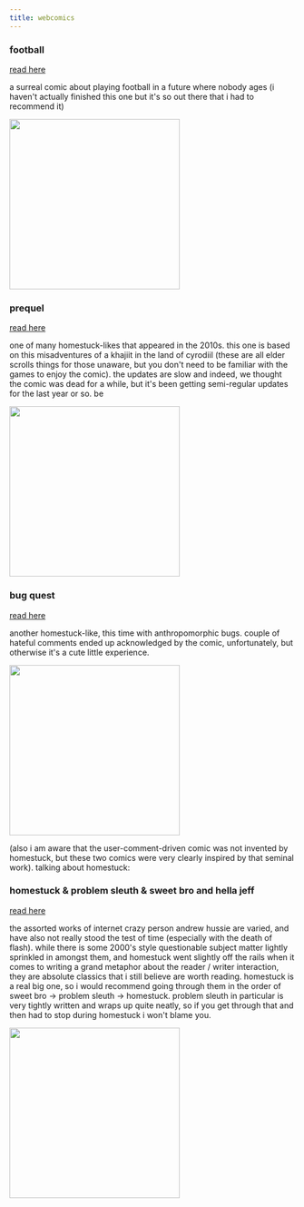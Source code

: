 ```yaml
---
title: webcomics
---
```


### football
[read here](https://www.sbnation.com/a/17776-football)

a surreal comic about playing football in a future where nobody ages (i haven't actually finished this one but it's so out there that i had to recommend it) 

<a href="https://www.sbnation.com/a/17776-football"><img src="https://cdn.vox-cdn.com/uploads/chorus_asset/file/8768073/goodmorning2.jpg" height="300px"></a>

### prequel
[read here](https://www.prequeladventure.com/2011/03/prequel-begin/)

one of many homestuck-likes that appeared in the 2010s. this one is based on this misadventures of a khajiit in the land of cyrodiil (these are all elder scrolls things for those unaware, but you don't need to be familiar with the games to enjoy the comic). the updates are slow and indeed, we thought the comic was dead for a while, but it's been getting semi-regular updates for the last year or so. be

<a href="https://www.prequeladventure.com/2011/03/prequel-begin/"><img src="https://www.prequeladventure.com/this/shipleave.gif" height="300px"></a>

### bug quest
[read here](https://bug-quest.tumblr.com/post/103002341490)

another homestuck-like, this time with anthropomorphic bugs. couple of hateful comments ended up acknowledged by the comic, unfortunately, but otherwise it's a cute little experience.

<a href="https://bug-quest.tumblr.com/post/103002341490"><img src="https://64.media.tumblr.com/82cbb1a4b85952b23c24b39f6a1ed117/tumblr_ng0rrkvqEi1u41ffqo2_1280.gifv" height="300px"></a>

(also i am aware that the user-comment-driven comic was not invented by homestuck, but these two comics were very clearly inspired by that seminal work). talking about homestuck:

### homestuck & problem sleuth & sweet bro and hella jeff
[read here](https://bambosh.dev/unofficial-homestuck-collection/index.html)

the assorted works of internet crazy person andrew hussie are varied, and have also not really stood the test of time (especially with the death of flash). while there is some 2000's style questionable subject matter lightly sprinkled in amongst them, and homestuck went slightly off the rails when it comes to writing a grand metaphor about the reader / writer interaction, they are absolute classics that i still believe are worth reading. homestuck is a real big one, so i would recommend going through them in the order of sweet bro -> problem sleuth -> homestuck. problem sleuth in particular is very tightly written and wraps up quite neatly, so if you get through that and then had to stop during homestuck i won't blame you.

<a href="https://bambosh.dev/unofficial-homestuck-collection/index.html"><img src="https://www.homestuck.com/storydata/sweet/archive/001.jpg
" height="300px"></a>